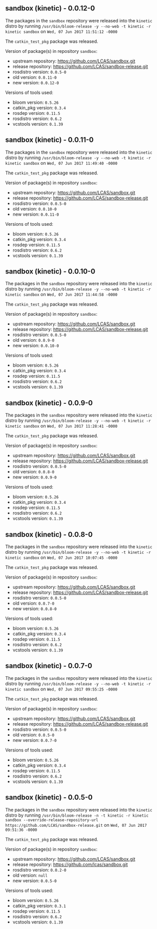 ## sandbox (kinetic) - 0.0.12-0

The packages in the `sandbox` repository were released into the `kinetic` distro by running `/usr/bin/bloom-release -y --no-web -t kinetic -r kinetic sandbox` on `Wed, 07 Jun 2017 11:51:12 -0000`

The `catkin_test_pkg` package was released.

Version of package(s) in repository `sandbox`:

- upstream repository: https://github.com/LCAS/sandbox.git
- release repository: https://github.com/LCAS/sandbox-release.git
- rosdistro version: `0.0.5-0`
- old version: `0.0.11-0`
- new version: `0.0.12-0`

Versions of tools used:

- bloom version: `0.5.26`
- catkin_pkg version: `0.3.4`
- rosdep version: `0.11.5`
- rosdistro version: `0.6.2`
- vcstools version: `0.1.39`


## sandbox (kinetic) - 0.0.11-0

The packages in the `sandbox` repository were released into the `kinetic` distro by running `/usr/bin/bloom-release -y --no-web -t kinetic -r kinetic sandbox` on `Wed, 07 Jun 2017 11:49:40 -0000`

The `catkin_test_pkg` package was released.

Version of package(s) in repository `sandbox`:

- upstream repository: https://github.com/LCAS/sandbox.git
- release repository: https://github.com/LCAS/sandbox-release.git
- rosdistro version: `0.0.5-0`
- old version: `0.0.10-0`
- new version: `0.0.11-0`

Versions of tools used:

- bloom version: `0.5.26`
- catkin_pkg version: `0.3.4`
- rosdep version: `0.11.5`
- rosdistro version: `0.6.2`
- vcstools version: `0.1.39`


## sandbox (kinetic) - 0.0.10-0

The packages in the `sandbox` repository were released into the `kinetic` distro by running `/usr/bin/bloom-release -y --no-web -t kinetic -r kinetic sandbox` on `Wed, 07 Jun 2017 11:44:58 -0000`

The `catkin_test_pkg` package was released.

Version of package(s) in repository `sandbox`:

- upstream repository: https://github.com/LCAS/sandbox.git
- release repository: https://github.com/LCAS/sandbox-release.git
- rosdistro version: `0.0.5-0`
- old version: `0.0.9-0`
- new version: `0.0.10-0`

Versions of tools used:

- bloom version: `0.5.26`
- catkin_pkg version: `0.3.4`
- rosdep version: `0.11.5`
- rosdistro version: `0.6.2`
- vcstools version: `0.1.39`


## sandbox (kinetic) - 0.0.9-0

The packages in the `sandbox` repository were released into the `kinetic` distro by running `/usr/bin/bloom-release -y --no-web -t kinetic -r kinetic sandbox` on `Wed, 07 Jun 2017 11:28:41 -0000`

The `catkin_test_pkg` package was released.

Version of package(s) in repository `sandbox`:

- upstream repository: https://github.com/LCAS/sandbox.git
- release repository: https://github.com/LCAS/sandbox-release.git
- rosdistro version: `0.0.5-0`
- old version: `0.0.8-0`
- new version: `0.0.9-0`

Versions of tools used:

- bloom version: `0.5.26`
- catkin_pkg version: `0.3.4`
- rosdep version: `0.11.5`
- rosdistro version: `0.6.2`
- vcstools version: `0.1.39`


## sandbox (kinetic) - 0.0.8-0

The packages in the `sandbox` repository were released into the `kinetic` distro by running `/usr/bin/bloom-release -y --no-web -t kinetic -r kinetic sandbox` on `Wed, 07 Jun 2017 10:07:45 -0000`

The `catkin_test_pkg` package was released.

Version of package(s) in repository `sandbox`:

- upstream repository: https://github.com/LCAS/sandbox.git
- release repository: https://github.com/LCAS/sandbox-release.git
- rosdistro version: `0.0.5-0`
- old version: `0.0.7-0`
- new version: `0.0.8-0`

Versions of tools used:

- bloom version: `0.5.26`
- catkin_pkg version: `0.3.4`
- rosdep version: `0.11.5`
- rosdistro version: `0.6.2`
- vcstools version: `0.1.39`


## sandbox (kinetic) - 0.0.7-0

The packages in the `sandbox` repository were released into the `kinetic` distro by running `/usr/bin/bloom-release -y --no-web -t kinetic -r kinetic sandbox` on `Wed, 07 Jun 2017 09:55:25 -0000`

The `catkin_test_pkg` package was released.

Version of package(s) in repository `sandbox`:

- upstream repository: https://github.com/LCAS/sandbox.git
- release repository: https://github.com/LCAS/sandbox-release.git
- rosdistro version: `0.0.5-0`
- old version: `0.0.5-0`
- new version: `0.0.7-0`

Versions of tools used:

- bloom version: `0.5.26`
- catkin_pkg version: `0.3.4`
- rosdep version: `0.11.5`
- rosdistro version: `0.6.2`
- vcstools version: `0.1.39`


## sandbox (kinetic) - 0.0.5-0

The packages in the `sandbox` repository were released into the `kinetic` distro by running `/usr/bin/bloom-release -n -t kinetic -r kinetic sandbox --override-release-repository-url https://github.com/LCAS/sandbox-release.git` on `Wed, 07 Jun 2017 09:51:36 -0000`

The `catkin_test_pkg` package was released.

Version of package(s) in repository `sandbox`:

- upstream repository: https://github.com/LCAS/sandbox.git
- release repository: https://github.com/lcas/sandbox.git
- rosdistro version: `0.0.2-0`
- old version: `null`
- new version: `0.0.5-0`

Versions of tools used:

- bloom version: `0.5.26`
- catkin_pkg version: `0.3.1`
- rosdep version: `0.11.5`
- rosdistro version: `0.6.2`
- vcstools version: `0.1.39`


